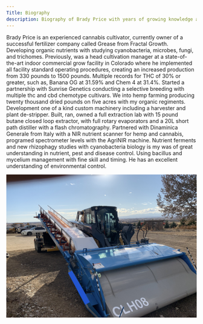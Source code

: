 ```yaml
---
Title: Biography
description: Biography of Brady Price with years of growing knowledge and other tech topics.
---
```


Brady Price is an experienced cannabis cultivator, currently owner of a successful fertilizer company called Grease from Fractal Growth. Developing organic nutrients with studying cyanobacteria, microbes, fungi, and trichomes. Previously,  was a head cultivation manager at a state-of-the-art indoor commercial grow facility in Colorado where he implemented all facility standard operating procedures, creating an increased production from 330 pounds to 1500 pounds.  Multiple records for THC of 30% or greater, such as, Banana OG at 31.59% and Chem 4 at 31.4%. Started a partnership with Sunrise Genetics conducting a selective breeding with multiple thc and cbd chemotype cultivars. We into hemp farming producing twenty thousand dried pounds on five acres with my organic regiments. Development one of a kind custom machinery including a harvester and plant de-stripper. Built, ran, owned a full extraction lab with 15 pound butane closed loop extractor, with full rotary evaporators and a 20L short path distiller with a flash chromatography. Partnered with Dinaminica Generale from Italy with a NIR nutrient scanner for hemp and cannabis, programed spectrometer levels with the AgriNIR machine. Nutrient ferments and new rhizophagy studies with cyanobacteria biology is my was of great understanding in nutrient, pest and disease control. Using bacillus and mycelium management with fine skill and timing. He has an excellent understanding of environmental control.








<img class= "thumbnailshadow" src= "cannabis_harvester/featured.jpeg"/>
